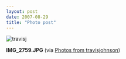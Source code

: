 ```yaml
---
layout: post
date: 2007-08-29
title: "Photo post"
---
```

![travisj](/images/a58df079fbcaefa4b57a39f3d1636f9e40e3d473dd365b000fd9dff81244b73e.jpg)

<b>IMG_2759.JPG</b> (via <a href="http://www.flickr.com/photos/travisjohnson/1263063999/">Photos from travisjohnson</a>)